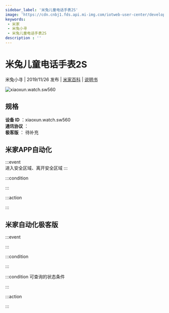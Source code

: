 ```yaml
---
sidebar_label: '米兔儿童电话手表2S'
image: 'https://cdn.cnbj1.fds.api.mi-img.com/iotweb-user-center/developer_1678871035394E5bqL48s.png?GalaxyAccessKeyId=AKVGLQWBOVIRQ3XLEW&Expires=9223372036854775807&Signature=zpPfSSsdTSceuIKzZmXZxG0afbs='
keywords: 
 - 米家
 - 米兔小寻
 - 米兔儿童电话手表2S
description : ''
---
```

# 米兔儿童电话手表2S

米兔小寻 | 2019/11/26 发布 | [米家百科](https://home.mi.com/webapp/content/baike/product/index.html?model=xiaoxun.watch.sw560) | [说明书](https://home.mi.com/views/introduction.html?model=xiaoxun.watch.sw560&region=cn)

![xiaoxun.watch.sw560](https://cdn.cnbj1.fds.api.mi-img.com/iotweb-user-center/developer_1678871035394E5bqL48s.png?GalaxyAccessKeyId=AKVGLQWBOVIRQ3XLEW&Expires=9223372036854775807&Signature=zpPfSSsdTSceuIKzZmXZxG0afbs=)

## 规格  
> 
**设备 ID** ：xiaoxun.watch.sw560  
**通讯协议** ：  
**极客版**  ： 待补充 


## 米家APP自动化  

:::event  
进入安全区域、离开安全区域
:::

:::condition  

:::

:::action   

:::

## 米家自动化极客版  

:::event  

:::

:::condition  

:::

:::condition 可查询的状态条件  

:::

:::action  

:::

        
